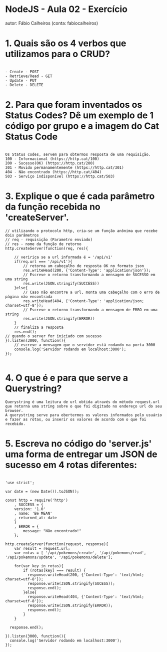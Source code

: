 # NodeJS - Aula 02 - Exercício
autor: Fábio Calheiros (conta: fabiocalheiros)

# 1. Quais são os 4 verbos que utilizamos para o CRUD?

```

- Create - POST
- Retrieve/Read - GET
- Update - PUT
- Delete - DELETE

```

# 2. Para que foram inventados os Status Codes? Dê um exemplo de 1 código por grupo e a imagem do Cat Status Code

```

Os Status codes, servem para obtermos resposta de uma requisição.
100 - Informacional (https://http.cat/100)
200 - Sucesso(OK) (https://http.cat/200)
301 - Movido permanamentemente (https://http.cat/301)
404 - Não encontrado (https://http.cat/404)
503 - Serviço indisponível (https://http.cat/503)

```

# 3. Explique o que é cada parâmetro da função recebida no 'createServer'.

```
// utilizando o protocolo http, cria-se um função anônima que recebe dois parâmetros
// req - requisição (Parametro enviado)
// res - nome da função de retorno
http.createServer(function(req, res){

    // veririca se a url informada é = '/api/v1'
    if(req.url === '/api/v1'){
        // retorna um cabeçalho de resposta OK no formato json
        res.writeHead(200, {'Content-Type': 'application/json'});
        // Escreve o retorno transformando a mensagem de SUCESSO em uma string
        res.write(JSON.stringify(SUCCESS))  
    }else{
        // Caso não encontre a url, monta uma cabeçalho com o erro de página não encontrada
        res.writeHead(404, {'Content-Type': 'application/json; charset=utf-8'});
        // Escreve o retorno transformando a mensagem de ERRO em uma string
        res.write(JSON.stringify(ERROR))    
    }
    // finaliza a resposta
    res.end();
// quando o server for iniciado com sucesso
}).listen(3000, function(){
    // escreve a mensagem que o servidor está rodando na porta 3000
    console.log('Servidor rodando em localhost:3000');
});


```

# 4. O que é e para que serve a Querystring?

```
Querystring é uma leitura de url obtida através do método request.url que retorna uma string sobre o que foi digitado no endereço url do seu browser.
A querystring serve para obertermos os valores informados pelo usuário e fazer as rotas, ou inserir os valores de acordo com o que foi recebido.

```

# 5. Escreva no código do 'server.js' uma forma de entregar um JSON de sucesso em 4 rotas diferentes:

```

'use strict';

var date = (new Date()).toJSON();

const http = require('http')
    , SUCCESS = {
    version: '1.0'
    , name: 'Be MEAN'
    , returned_at: date
    }
    , ERROR = {
        message: "Não encontrado!"
    };

http.createServer(function(request, response){
    var result = request.url;
    var rotas = [ '/api/pokemons/create', '/api/pokemons/read', '/api/pokemons/update', '/api/pokemons/delete'];

    for(var key in rotas){
        if (rotas[key] === result) {
          response.writeHead(200, {'Content-Type': 'text/html; charset=utf-8'});
          response.write(JSON.stringify(SUCESS));
          response.end();
        }else{
          response.writeHead(404, {'Content-Type': 'text/html; charset=utf-8'});
          response.write(JSON.stringify(ERROR));
          response.end();
        }
    }

  response.end();

}).listen(3000, function(){
  console.log('Servidor rodando em localhost:3000');
});


```